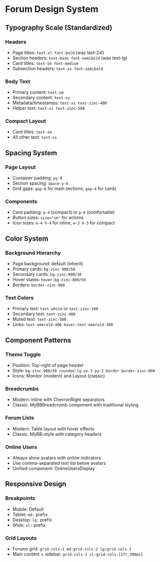 # Forum Design System

## Typography Scale (Standardized)

### Headers
- Page titles: `text-xl font-bold` (was text-2xl)
- Section headers: `text-base font-semibold` (was text-lg)
- Card titles: `text-sm font-medium`
- Subsection headers: `text-xs font-semibold`

### Body Text
- Primary content: `text-sm`
- Secondary content: `text-xs`
- Metadata/timestamps: `text-xs text-zinc-400`
- Helper text: `text-xs text-zinc-500`

### Compact Layout
- Card titles: `text-sm`
- All other text: `text-xs`

## Spacing System

### Page Layout
- Container padding: `py-8`
- Section spacing: `space-y-6`
- Grid gaps: `gap-6` for main sections, `gap-4` for cards

### Components
- Card padding: `p-4` (compact) or `p-6` (comfortable)
- Button sizes: `size="sm"` for actions
- Icon sizes: `w-4 h-4` for inline, `w-3 h-3` for compact

## Color System

### Background Hierarchy
- Page background: default (inherit)
- Primary cards: `bg-zinc-900/50`
- Secondary cards: `bg-zinc-900/30`
- Hover states: `hover:bg-zinc-800/50`
- Borders: `border-zinc-800`

### Text Colors
- Primary text: `text-white` or `text-zinc-100`
- Secondary text: `text-zinc-400`
- Muted text: `text-zinc-500`
- Links: `text-emerald-400 hover:text-emerald-300`

## Component Patterns

### Theme Toggle
- Position: Top-right of page header
- Style: `bg-zinc-900/50 rounded-lg px-3 py-2 border border-zinc-800`
- Icons: Monitor (modern) and Layout (classic)

### Breadcrumbs
- Modern: Inline with ChevronRight separators
- Classic: MyBBBreadcrumb component with traditional styling

### Forum Lists
- Modern: Table layout with hover effects
- Classic: MyBB-style with category headers

### Online Users
- Always show avatars with online indicators
- Use comma-separated text list below avatars
- Unified component: OnlineUsersDisplay

## Responsive Design

### Breakpoints
- Mobile: Default
- Tablet: `md:` prefix
- Desktop: `lg:` prefix
- Wide: `xl:` prefix

### Grid Layouts
- Forums grid: `grid-cols-1 md:grid-cols-2 lg:grid-cols-3`
- Main content + sidebar: `grid-cols-1 xl:grid-cols-[1fr_300px]`